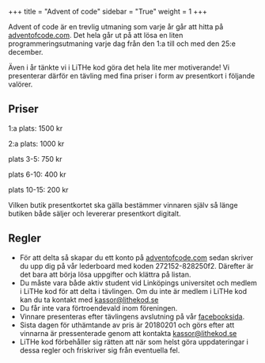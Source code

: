 +++
title = "Advent of code"
sidebar = "True"
weight = 1
+++


Advent of code är en trevlig utmaning som varje år går att hitta på [adventofcode.com](http://adventofcode.com).
Det hela går ut på att lösa en liten programmeringsutmaning varje dag från den 1:a till och med den 25:e december.

Även i år tänkte vi i LiTHe kod göra det hela lite mer motiverande! Vi presenterar därför en tävling med fina priser i form av presentkort i följande valörer.
## Priser

1:a plats: 1500 kr

2:a plats: 1000 kr

plats 3-5:  750 kr

plats 6-10: 400 kr

plats 10-15:  200 kr

Vilken butik presentkortet ska gälla bestämmer vinnaren själv så länge butiken både säljer och levererar presentkort digitalt.

## Regler

* För att delta så skapar du ett konto på [adventofcode.com](http://adventofcode.com) sedan skriver du upp dig på vår lederboard med koden 272152-828250f2. Därefter är det bara att börja lösa uppgifter och klättra på listan.
* Du måste vara både aktiv student vid Linköpings universitet och medlem i LiTHe kod för att delta i tävlingen. Om du inte är medlem i LiTHe kod kan du ta kontakt med kassor@lithekod.se
* Du får inte vara förtroendevald inom föreningen.
* Vinnare presenteras efter tävlingens avslutning på vår [facebooksida](https://www.facebook.com/LitheKod/).
* Sista dagen för uthämtande av pris är 20180201 och görs efter att vinnarna är pressenterade genom att kontakta kassor@lithekod.se
* LiTHe kod förbehåller sig rätten att när som helst göra uppdateringar i dessa regler och friskriver sig från eventuella fel.
